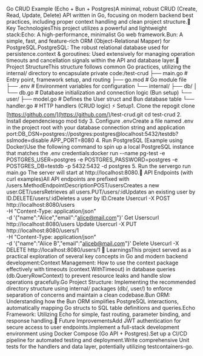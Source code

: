 Go CRUD Example (Echo + Bun + Postgres)A minimal, robust CRUD (Create, Read, Update, Delete) API written in Go, focusing on modern backend best practices, including proper context handling and clean project structure.🌟 Key TechnologiesThis project utilizes a powerful and lightweight stack:Echo: A high-performance, minimalist Go web framework.Bun: A simple, fast, and feature-rich ORM (Object-Relational Mapper) for PostgreSQL.PostgreSQL: The robust relational database used for persistence.context & goroutines: Used extensively for managing operation timeouts and cancellation signals within the API and database layer.📂 Project StructureThis structure follows common Go practices, utilizing the internal/ directory to encapsulate private code:/test-crud
├── main.go               # Entry point, framework setup, and routing
├── go.mod                # Go module file
├── .env                  # Environment variables for configuration
└── internal/
    ├── db/
    │    └── db.go         # Database initialization and connection logic (Bun setup)
    └── user/
        ├── model.go      # Defines the User struct and Bun database table
        └── handler.go    # HTTP handlers (CRUD logic)
⚡ Setup1. Clone the repogit clone [https://github.com/](https://github.com/)<your-username>/test-crud.git
cd test-crud
2. Install dependenciesgo mod tidy
3. Configure .envCreate a file named .env in the project root with your database connection string and application port:DB_DSN=postgres://postgres:postgres@localhost:5432/testdb?sslmode=disable
APP_PORT=8080
4. Run PostgreSQL (Example using Docker)Use the following command to spin up a local PostgreSQL instance that matches the .env credentials:docker run --name pg-test -e POSTGRES_USER=postgres -e POSTGRES_PASSWORD=postgres -e POSTGRES_DB=testdb -p 5432:5432 -d postgres
5. Run the servergo run main.go
The server will start at http://localhost:8080.🔧 API Endpoints (with curl examples)All API endpoints are prefixed with /users.MethodEndpointDescriptionPOST/usersCreates a new user.GET/usersRetrieves all users.PUT/users/:idUpdates an existing user by ID.DELETE/users/:idDeletes a user by ID.Create Usercurl -X POST http://localhost:8080/users \
-H "Content-Type: application/json" \
-d '{"name":"Alice","email":"alice@mail.com"}'
Get Userscurl http://localhost:8080/users
Update Usercurl -X PUT http://localhost:8080/users/1 \
-H "Content-Type: application/json" \
-d '{"name":"Alice B","email":"aliceb@mail.com"}'
Delete Usercurl -X DELETE http://localhost:8080/users/1
🧠 LearningsThis project served as a practical exploration of several key concepts in Go and modern backend development:Context Management: How to use the context package effectively with timeouts (context.WithTimeout) in database queries (db.QueryRowContext) to prevent resource leaks and handle slow operations gracefully.Go Project Structure: Implementing the recommended directory structure using internal/ packages (db/, user/) to enforce separation of concerns and maintain a clean codebase.Bun ORM: Understanding how the Bun ORM simplifies PostgreSQL interactions, automatically mapping Go structs to SQL table definitions and queries.Echo Framework: Utilizing Echo for simple, fast routing, parameter binding, and response handling.🚀 Future ImprovementsAdd JWT authentication for secure access to user endpoints.Implement a full-stack development environment using Docker Compose (Go API + Postgres).Set up a CI/CD pipeline for automated testing and deployment.Write comprehensive Unit tests for the handlers and data layer, potentially utilizing testcontainers-go.
